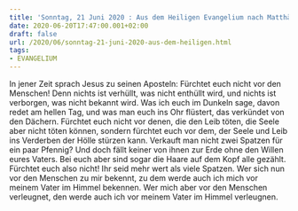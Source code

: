 ```yaml
---
title: 'Sonntag, 21 Juni 2020 : Aus dem Heiligen Evangelium nach Matthäus - Mt 10,26-33.'
date: 2020-06-20T17:47:00.001+02:00
draft: false
url: /2020/06/sonntag-21-juni-2020-aus-dem-heiligen.html
tags: 
- EVANGELIUM
---
```


In jener Zeit sprach Jesus zu seinen Aposteln: Fürchtet euch nicht vor den Menschen! Denn nichts ist verhüllt, was nicht enthüllt wird, und nichts ist verborgen, was nicht bekannt wird. Was ich euch im Dunkeln sage, davon redet am hellen Tag, und was man euch ins Ohr flüstert, das verkündet von den Dächern. Fürchtet euch nicht vor denen, die den Leib töten, die Seele aber nicht töten können, sondern fürchtet euch vor dem, der Seele und Leib ins Verderben der Hölle stürzen kann. Verkauft man nicht zwei Spatzen für ein paar Pfennig? Und doch fällt keiner von ihnen zur Erde ohne den Willen eures Vaters. Bei euch aber sind sogar die Haare auf dem Kopf alle gezählt. Fürchtet euch also nicht! Ihr seid mehr wert als viele Spatzen. Wer sich nun vor den Menschen zu mir bekennt, zu dem werde auch ich mich vor meinem Vater im Himmel bekennen. Wer mich aber vor den Menschen verleugnet, den werde auch ich vor meinem Vater im Himmel verleugnen.